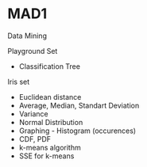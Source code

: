 # MAD1
Data Mining


Playground Set
+ Classification Tree

Iris set
+ Euclidean distance
+ Average, Median, Standart Deviation
+ Variance
+ Normal Distribution
+ Graphing - Histogram (occurences)
+ CDF, PDF
+ k-means algorithm
+ SSE for k-means
